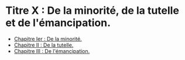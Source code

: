 # Titre X : De la minorité, de la tutelle et de l'émancipation.

- [Chapitre Ier : De la minorité.](chapitre-ier)
- [Chapitre II : De la tutelle.](chapitre-ii)
- [Chapitre III : De l'émancipation.](chapitre-iii)
